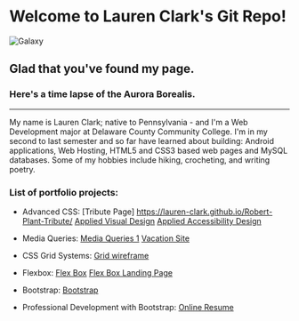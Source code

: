 # Welcome to Lauren Clark's Git Repo!
 
![Galaxy](https://media.giphy.com/media/35NGT2lm6mfHlNAkMu/giphy.gif)


## Glad that you've found my page. 
### Here's a time lapse of the Aurora Borealis. 

---  

My name is Lauren Clark; native to Pennsylvania - and I'm a Web Development major at Delaware County Community College. I'm in my second to last semester and so far have learned about building: Android applications, Web Hosting, HTML5 and CSS3 based web pages and MySQL databases. Some of my hobbies include hiking, crocheting, and writing poetry.


### List of portfolio projects:

* Advanced CSS: 
[Tribute Page] https://lauren-clark.github.io/Robert-Plant-Tribute/
[Applied Visual Design](https://lauren-clark.github.io/Applied-Visual-Design/)
[Applied Accessibility Design](https://lauren-clark.github.io/Accessibility-Assignment/revised/index.html/)

* Media Queries:
[Media Queries 1](https://lauren-clark.github.io/Media-Query/)
[Vacation Site](https://lauren-clark.github.io/Vacation-Website/)

* CSS Grid Systems:
[Grid wireframe](https://lauren-clark.github.io/PortfolioPageWireframe/)


* Flexbox:
[Flex Box](https://lauren-clark.github.io/FlexBox/)
[Flex Box Landing Page](https://lauren-clark.github.io/FlexBoxLandingPage/)

* Bootstrap:
[Bootstrap](https://lauren-clark.github.io/Bootstrap/)

* Professional Development with Bootstrap:
[Online Resume](https://lauren-clark.github.io/OnlineResume/)

